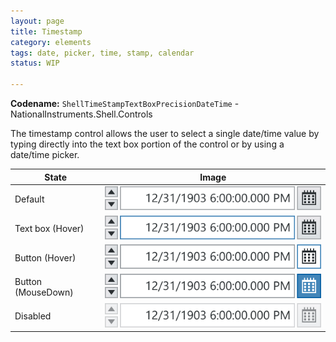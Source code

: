 ```yaml
---
layout: page
title: Timestamp
category: elements
tags: date, picker, time, stamp, calendar
status: WIP

---
```


**Codename:** `ShellTimeStampTextBoxPrecisionDateTime` - NationalInstruments.Shell.Controls

The timestamp control allows the user to select a single date/time value by typing directly into the text box portion of the control or by using a date/time picker.

| State                  | Image         |
| ---------------------- |:-------------:|
| Default                | ![Alt text](images/elements/timestamp/timestamp-normal.svg)             |
| Text box (Hover)        | ![Alt text](images/elements/timestamp/timestamp-hover-text.svg)         |
| Button (Hover)         | ![Alt text](images/elements/timestamp/timestamp-hover-button.svg)       |
| Button (MouseDown)     | ![Alt text](images/elements/timestamp/timestamp-mouse-down-button.svg)  |
| Disabled               | ![Alt text](images/elements/timestamp/timestamp-disabled.svg)           |



